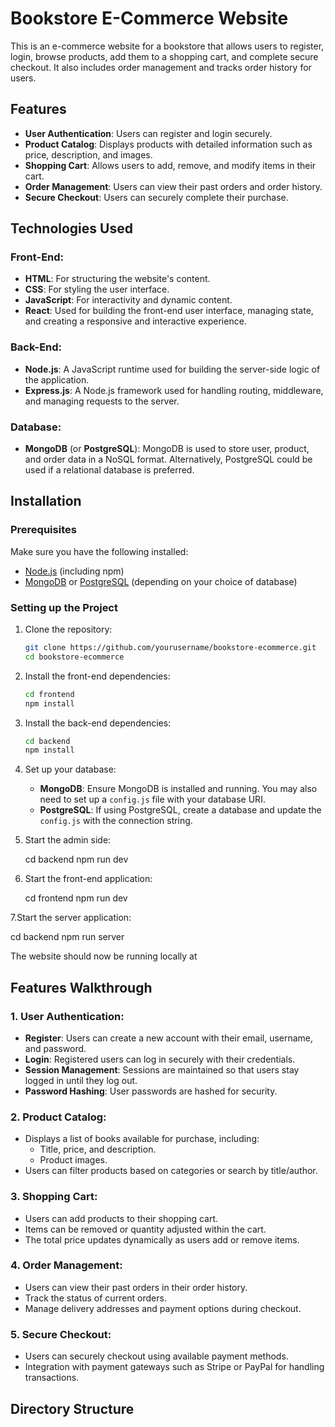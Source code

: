 
# Bookstore E-Commerce Website

This is an e-commerce website for a bookstore that allows users to register, login, browse products, add them to a shopping cart, and complete secure checkout. It also includes order management and tracks order history for users.

## Features

- **User Authentication**: Users can register and login securely.
- **Product Catalog**: Displays products with detailed information such as price, description, and images.
- **Shopping Cart**: Allows users to add, remove, and modify items in their cart.
- **Order Management**: Users can view their past orders and order history.
- **Secure Checkout**: Users can securely complete their purchase.

## Technologies Used

### Front-End:
- **HTML**: For structuring the website's content.
- **CSS**: For styling the user interface.
- **JavaScript**: For interactivity and dynamic content.
- **React**: Used for building the front-end user interface, managing state, and creating a responsive and interactive experience.

### Back-End:
- **Node.js**: A JavaScript runtime used for building the server-side logic of the application.
- **Express.js**: A Node.js framework used for handling routing, middleware, and managing requests to the server.

### Database:
- **MongoDB** (or **PostgreSQL**): MongoDB is used to store user, product, and order data in a NoSQL format. Alternatively, PostgreSQL could be used if a relational database is preferred.

## Installation

### Prerequisites
Make sure you have the following installed:
- [Node.js](https://nodejs.org/en/) (including npm)
- [MongoDB](https://www.mongodb.com/try/download/community) or [PostgreSQL](https://www.postgresql.org/download/) (depending on your choice of database)

### Setting up the Project

1. Clone the repository:
    ```bash
    git clone https://github.com/yourusername/bookstore-ecommerce.git
    cd bookstore-ecommerce
    ```

2. Install the front-end dependencies:
    ```bash
    cd frontend
    npm install
    ```

3. Install the back-end dependencies:
    ```bash
    cd backend
    npm install
    ```

4. Set up your database:
    - **MongoDB**: Ensure MongoDB is installed and running. You may also need to set up a `config.js` file with your database URI.
    - **PostgreSQL**: If using PostgreSQL, create a database and update the `config.js` with the connection string.

5. Start the admin side:

    cd backend
    npm run dev


6. Start the front-end application:

    cd frontend
   npm run dev


7.Start the server application:

   cd backend
   npm run server

  

The website should now be running locally at
## Features Walkthrough

### 1. **User Authentication**:
   - **Register**: Users can create a new account with their email, username, and password.
   - **Login**: Registered users can log in securely with their credentials.
   - **Session Management**: Sessions are maintained so that users stay logged in until they log out.
   - **Password Hashing**: User passwords are hashed for security.

### 2. **Product Catalog**:
   - Displays a list of books available for purchase, including:
     - Title, price, and description.
     - Product images.
   - Users can filter products based on categories or search by title/author.

### 3. **Shopping Cart**:
   - Users can add products to their shopping cart.
   - Items can be removed or quantity adjusted within the cart.
   - The total price updates dynamically as users add or remove items.

### 4. **Order Management**:
   - Users can view their past orders in their order history.
   - Track the status of current orders.
   - Manage delivery addresses and payment options during checkout.

### 5. **Secure Checkout**:
   - Users can securely checkout using available payment methods.
   - Integration with payment gateways such as Stripe or PayPal for handling transactions.

## Directory Structure






   

